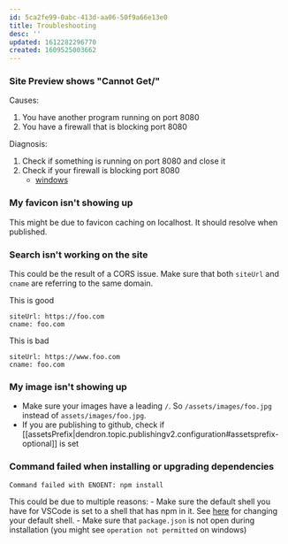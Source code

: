 ```yaml
---
id: 5ca2fe99-0abc-413d-aa06-50f9a66e13e0
title: Troubleshooting
desc: ''
updated: 1612282296770
created: 1609525003662
---
```


### Site Preview shows "Cannot Get/"

Causes:
1. You have another program running on port 8080
2. You have a firewall that is blocking port 8080

Diagnosis:
1. Check if something is running on port 8080 and close it
1. Check if your firewall is blocking port 8080
    - [windows](https://windowsreport.com/is-windows-firewall-blocking-port-program/)

### My favicon isn't showing up

This might be due to favicon caching on localhost. It should resolve when published.

### Search isn't working on the site

This could be the result of a CORS issue. Make sure that both `siteUrl` and `cname` are referring to the same domain.

This is good

```
siteUrl: https://foo.com
cname: foo.com
```

This is bad

```
siteUrl: https://www.foo.com
cname: foo.com
```


### My image isn't showing up

- Make sure your images have a leading `/`. So `/assets/images/foo.jpg` instead of `assets/images/foo.jpg`.
- If you are publishing to github, check if [[assetsPrefix|dendron.topic.publishingv2.configuration#assetsprefix-optional]] is set


### Command failed when installing or upgrading dependencies

```bash
Command failed with ENOENT: npm install 
```

This could be due to multiple reasons:
    - Make sure the default shell you have for VSCode is set to a shell that has npm in it. See [here](https://stackoverflow.com/questions/37823194/cannot-find-runtime-node-on-path-visual-studio-code-and-node-js) for changing your default shell.
    - Make sure that `package.json` is not open during installation (you might see `operation not permitted` on windows)


